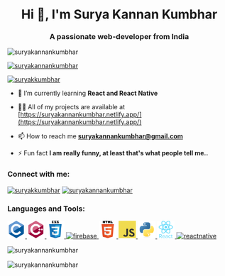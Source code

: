 <h1 align="center">Hi 👋, I'm Surya Kannan Kumbhar</h1>
<h3 align="center">A passionate web-developer from India</h3>

<p align="left"> <img src="https://komarev.com/ghpvc/?username=suryakannankumbhar&label=Profile%20views&color=0e75b6&style=flat" alt="suryakannankumbhar" /> </p>

<p align="left"> <a href="https://github.com/ryo-ma/github-profile-trophy"><img src="https://github-profile-trophy.vercel.app/?username=suryakannankumbhar" alt="suryakannankumbhar" /></a> </p>

<p align="left"> <a href="https://twitter.com/suryakkumbhar" target="blank"><img src="https://img.shields.io/twitter/follow/suryakkumbhar?logo=twitter&style=for-the-badge" alt="suryakkumbhar" /></a> </p>

- 🌱 I’m currently learning **React and React Native**

- 👨‍💻 All of my projects are available at [https://suryakannankumbhar.netlify.app/](https://suryakannankumbhar.netlify.app/)

- 📫 How to reach me **suryakannankumbhar@gmail.com**

- ⚡ Fun fact **I am really funny, at least that's what people tell me..**

<h3 align="left">Connect with me:</h3>
<p align="left">
<a href="https://twitter.com/suryakkumbhar" target="blank"><img align="center" src="https://raw.githubusercontent.com/rahuldkjain/github-profile-readme-generator/master/src/images/icons/Social/twitter.svg" alt="suryakkumbhar" height="30" width="40" /></a>
<a href="https://linkedin.com/in/suryakannankumbhar" target="blank"><img align="center" src="https://raw.githubusercontent.com/rahuldkjain/github-profile-readme-generator/master/src/images/icons/Social/linked-in-alt.svg" alt="suryakannankumbhar" height="30" width="40" /></a>
</p>

<h3 align="left">Languages and Tools:</h3>
<p align="left"> <a href="https://www.cprogramming.com/" target="_blank" rel="noreferrer"> <img src="https://raw.githubusercontent.com/devicons/devicon/master/icons/c/c-original.svg" alt="c" width="40" height="40"/> </a> <a href="https://www.w3schools.com/cpp/" target="_blank" rel="noreferrer"> <img src="https://raw.githubusercontent.com/devicons/devicon/master/icons/cplusplus/cplusplus-original.svg" alt="cplusplus" width="40" height="40"/> </a> <a href="https://www.w3schools.com/css/" target="_blank" rel="noreferrer"> <img src="https://raw.githubusercontent.com/devicons/devicon/master/icons/css3/css3-original-wordmark.svg" alt="css3" width="40" height="40"/> </a> <a href="https://firebase.google.com/" target="_blank" rel="noreferrer"> <img src="https://www.vectorlogo.zone/logos/firebase/firebase-icon.svg" alt="firebase" width="40" height="40"/> </a> <a href="https://www.w3.org/html/" target="_blank" rel="noreferrer"> <img src="https://raw.githubusercontent.com/devicons/devicon/master/icons/html5/html5-original-wordmark.svg" alt="html5" width="40" height="40"/> </a> <a href="https://developer.mozilla.org/en-US/docs/Web/JavaScript" target="_blank" rel="noreferrer"> <img src="https://raw.githubusercontent.com/devicons/devicon/master/icons/javascript/javascript-original.svg" alt="javascript" width="40" height="40"/> </a> <a href="https://www.python.org" target="_blank" rel="noreferrer"> <img src="https://raw.githubusercontent.com/devicons/devicon/master/icons/python/python-original.svg" alt="python" width="40" height="40"/> </a> <a href="https://reactjs.org/" target="_blank" rel="noreferrer"> <img src="https://raw.githubusercontent.com/devicons/devicon/master/icons/react/react-original-wordmark.svg" alt="react" width="40" height="40"/> </a> <a href="https://reactnative.dev/" target="_blank" rel="noreferrer"> <img src="https://reactnative.dev/img/header_logo.svg" alt="reactnative" width="40" height="40"/> </a> </p>

<p><img align="center" src="https://github-readme-stats.vercel.app/api/top-langs?username=suryakannankumbhar&show_icons=true&locale=en&layout=compact" alt="suryakannankumbhar" /></p>

<p><img align="center" src="https://github-readme-streak-stats.herokuapp.com/?user=suryakannankumbhar&" alt="suryakannankumbhar" /></p>
